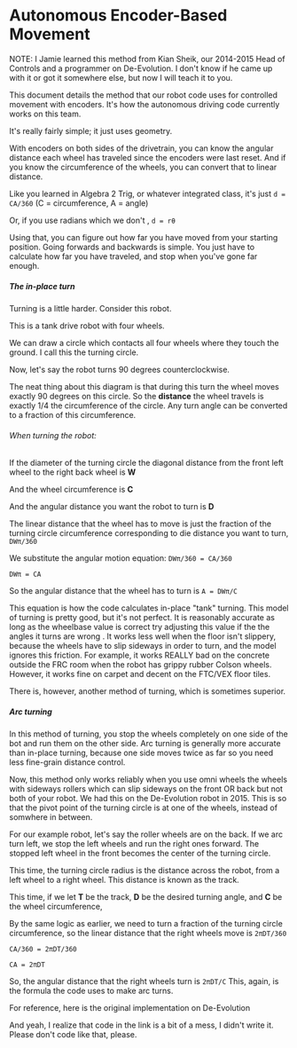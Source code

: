 # Autonomous Encoder-Based Movement
NOTE:  I Jamie  learned this method from Kian Sheik, our 2014-2015 Head of Controls and a programmer on De-Evolution.  I don't know if he came up with it or got it somewhere else, but now I will teach it to you.  

This document details the method that our robot code uses for controlled movement with encoders.  It's how the autonomous driving code currently works on this team. 

It's really fairly simple; it just uses geometry.

With encoders on both sides of the drivetrain, you can know the angular distance each wheel has traveled since the encoders were last reset.
And if you know the circumference of the wheels, you can convert that to linear distance.

Like you learned in Algebra 2 Trig, or whatever integrated class, it's just `d = CA/360`
(C = circumference, A = angle)

Or, if you use radians which we don't , `d = rθ`

Using that, you can figure out how far you have moved from your starting position.
Going forwards and backwards is simple.  You just have to calculate how far you have traveled, and stop when you've gone far enough.

##### The in-place turn

Turning is a little harder. 
Consider this robot.

This is a tank drive robot with four wheels.

We can draw a circle which contacts all four wheels where they touch the ground.  I call this the turning circle.

Now, let's say the robot turns 90 degrees counterclockwise.

The neat thing about this diagram is that during this turn the wheel moves exactly 90 degrees on this circle.  So the **distance** the wheel travels is exactly 1/4 the circumference of the circle.  Any turn angle can be converted to a fraction of this circumference.

###### When turning the robot:

If the diameter of the turning circle the diagonal distance from the front left wheel to the right back wheel  is **W**

And the wheel circumference is **C**

And the angular distance you want the robot to turn is **D**

The linear distance that the wheel has to move is just the fraction of the turning circle circumference corresponding to die distance you want to turn, `DWπ/360`

We substitute the angular motion equation: `DWπ/360 = CA/360`

`DWπ = CA`

So the angular distance that the wheel has to turn is `A = DWπ/C`


This equation is how the code calculates in-place "tank"  turning.  This model of turning is pretty good, but it's not perfect.  It is reasonably accurate as long as the wheelbase value is correct try adjusting this value if the the angles it turns are wrong . It works less well when the floor isn't slippery, because the wheels have to slip sideways in order to turn, and the model ignores this friction.  For example, it works REALLY bad on the concrete outside the FRC room when the robot has grippy rubber Colson  wheels.  However, it works fine on carpet and decent on the FTC/VEX floor tiles.

There is, however, another method of turning, which is sometimes superior.

##### Arc turning

In this method of turning, you stop the wheels completely on one side of the bot and run them on the other side. Arc turning is generally more accurate than in-place turning, because one side moves twice as far so you need less fine-grain distance control.

Now, this method only works reliably  when you use omni wheels the wheels with sideways rollers which can slip sideways  on the front OR back but not both  of your robot.  We had this on the De-Evolution robot in 2015.  This is so that the pivot point of the turning circle is at one of the wheels, instead of somwhere in between.

  For our example robot, let's say the roller wheels are on the back.  If we arc turn left, we stop the left wheels and run the right ones forward.  The stopped left wheel in the front becomes the center of the turning circle. 

This time, the turning circle radius is the distance across the robot, from a left wheel to a right wheel.  This distance is known as the track.

This time, if we let **T** be the track, **D** be the desired turning angle, and **C** be the wheel circumference, 

By the same logic as earlier, we need to turn a fraction of the turning circle circumference, so the linear distance that the right wheels move is `2πDT/360`

`CA/360 = 2πDT/360`

`CA = 2πDT`

So, the angular distance that the right wheels turn is `2πDT/C` This, again, is the formula the code uses to make arc turns.

For reference, here is the original implementation on De-Evolution


And yeah, I realize that code in the link is a bit of a mess, I didn't write it.  Please don't code like that, please.
 
 